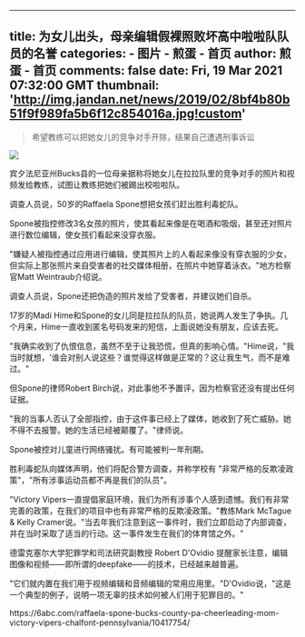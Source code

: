 
---
title: 为女儿出头，母亲编辑假裸照败坏高中啦啦队队员的名誉
categories: 
    - 图片
    - 煎蛋 - 首页
author: 煎蛋 - 首页
comments: false
date: Fri, 19 Mar 2021 07:32:00 GMT
thumbnail: 'http://img.jandan.net/news/2019/02/8bf4b80b51f9f989fa5b6f12c854016a.jpg!custom'
---

<div>   
<blockquote><p>希望教练可以把她女儿的竞争对手开除，结果自己遭遇刑事诉讼</p></blockquote><img src="http://img.jandan.net/news/2019/02/8bf4b80b51f9f989fa5b6f12c854016a.jpg!custom" referrerpolicy="no-referrer"><p>宾夕法尼亚州Bucks县的一位母亲据称将她女儿在拉拉队里的竞争对手的照片和视频发给教练，试图让教练把她们被踢出校啦啦队。</p>
<p>调查人员说，50岁的Raffaela Spone想把女孩们赶出胜利毒蛇队。</p>
<p>Spone被指控修改3名女孩的照片，使其看起来像是在喝酒和吸烟，甚至还对照片进行数位编辑，使女孩们看起来没穿衣服。</p>
<p>"嫌疑人被指控通过应用进行编辑，使其照片上的人看起来像没有穿衣服的少女，但实际上那张照片来自受害者的社交媒体相册，在照片中她穿着泳衣。"地方检察官Matt Weintraub介绍说。</p>
<p>调查人员说，Spone还把伪造的照片发给了受害者，并建议她们自杀。</p>
<p>17岁的Madi Hime和Spone的女儿同是拉拉队的队员，她说两人发生了争执。几个月来，Hime一直收到匿名号码发来的短信，上面说她没有朋友，应该去死。</p>
<p>"我确实收到了仇恨信息，虽然不至于让我恐慌，但真的影响心情。"Hime说，"我当时就想，'谁会对别人说这些？谁觉得这样做是正常的？这让我生气，而不是难过。"</p>
<p>但Spone的律师Robert Birch说，对此事他不予置评，因为检察官还没有提出任何证据。</p>
<p>"我的当事人否认了全部指控，由于这件事已经上了媒体，她收到了死亡威胁。她不得不去报警。她的生活已经被颠覆了。"律师说。</p>
<p>Spone被控对儿童进行网络骚扰。有可能被判一年刑期。</p>
<p>胜利毒蛇队向媒体声明，他们将配合警方调查，并称学校有 "非常严格的反欺凌政策"，"所有涉事运动员都不再是我们的队员"。</p>
<p>"Victory Vipers一直提倡家庭环境，我们为所有涉事个人感到遗憾。我们有非常完善的政策，在我们的项目中也有非常严格的反欺凌政策。"教练Mark McTague & Kelly Cramer说。"当去年我们注意到这一事件时，我们立即启动了内部调查，并在当时采取了适当的行动。这一事件发生在我们的体育馆之外。"</p>
<p>德雷克塞尔大学犯罪学和司法研究副教授 Robert D'Ovidio 提醒家长注意，编辑图像和视频——即所谓的deepfake——的技术，已经越来越普遍。</p>
<p>"它们就内置在我们用于视频编辑和音频编辑的常用应用里。"D'Ovidio说，"这是一个典型的例子，说明一项无辜的技术如何被人们用于犯罪目的。"</p>
<p>https://6abc.com/raffaela-spone-bucks-county-pa-cheerleading-mom-victory-vipers-chalfont-pennsylvania/10417754/</p>  
</div>
            